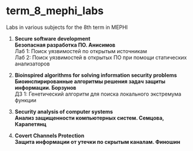 # term_8_mephi_labs
Labs in various subjects for the 8th term in MEPHI

1) **Secure software development**  
**Безопасная разработка ПО. Анисимов**  
	Лаб 1: Поиск уязвимостей по открытым источникам  
	Лаб 2: Поиск уязвимостей в открытых ПО при помощи статических анализаторов 
 
2) **Bioinspired algorithms for solving information security problems**  
**Биоинспирированные алгоритмы решения задач защиты информации. Борзунов**  
	ДЗ 1: Генетический алгоритм для поиска локального экстремума функции 

3) **Security analysis of computer systems**  
**Анализ защищенности компьютерных систем. Семцова, Карапетянц**  

4) **Covert Channels Protection**  
**Защита информации от утечки по скрытым каналам. Финошин**  

 


